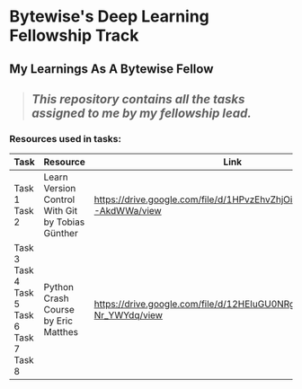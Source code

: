 # Bytewise's Deep Learning Fellowship Track
## My Learnings As A Bytewise Fellow
>## *This repository contains all the tasks assigned to me by my fellowship lead.*
### Resources used in tasks:
|Task|Resource|Link|
|---|---|---|
|Task 1<br>Task 2|Learn Version Control With Git by Tobias Günther|https://drive.google.com/file/d/1HPvzEhvZhjOi52XcX7BpsZAx6-AkdWWa/view|
|Task 3<br>Task 4<br>Task 5<br>Task 6<br> Task 7<br> Task 8 |Python Crash Course by Eric Matthes|https://drive.google.com/file/d/12HEIuGU0NRgJutUQkMUhGKo-Nr_YWYdq/view|
